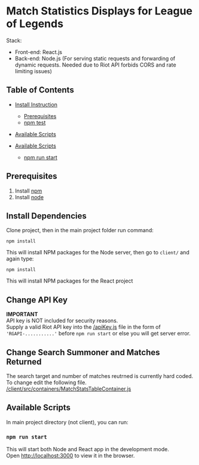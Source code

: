 # Match Statistics Displays for League of Legends
Stack:
- Front-end: React.js
- Back-end: Node.js (For serving static requests and forwarding of dynamic requests. Needed due to Riot API forbids CORS and rate limiting issues)

## Table of Contents

- [Install Instruction](#install-instruction)
  - [Prerequisites](#prerequisites)
  - [npm test](#npm-test)
- [Available Scripts](#available-scripts)

- [Available Scripts](#available-scripts)
  - [npm run start](#npm-run-start)

## Prerequisites
1.  Install [npm](https://www.npmjs.com/)
2.  Install [node](https://nodejs.org/en/)

## Install Dependencies
Clone project, then in the main project folder run command:
```
npm install
```
This will install NPM packages for the Node server, then go to `client/` and again type:
```
npm install
```
This will install NPM packages for the React project

## Change API Key
**IMPORTANT**<br> 
API key is NOT included for security reasons.  
Supply a valid Riot API key into the [/apiKey.js](apiKey.js#L1) file in the form of `'RGAPI-...........'` before `npm run start` or else you will get server error.

## Change Search Summoner and Matches Returned
The search target and number of matches reutrned is currently hard coded. To change edit the following file.<br>
[/client/src/containers/MatchStatsTableContainer.js](/client/src/containers/MatchStatsTableContainer.js#L8)

## Available Scripts

In main project directory (not client), you can run:

### `npm run start`

This will start both Node and React app in the development mode.<br>
Open [http://localhost:3000](http://localhost:3000) to view it in the browser.
